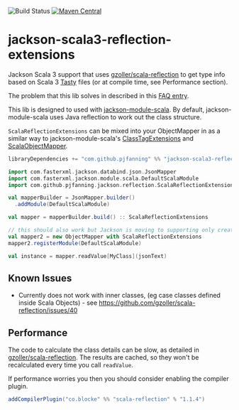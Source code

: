 ![Build Status](https://github.com/pjfanning/jackson-scala3-reflection-extensions/actions/workflows/ci.yml/badge.svg?branch=main)
[![Maven Central](https://maven-badges.herokuapp.com/maven-central/com.github.pjfanning/jackson-scala3-reflection-extensions_3/badge.svg)](https://maven-badges.herokuapp.com/maven-central/com.github.pjfanning/jackson-scala3-reflection-extensions_3)

# jackson-scala3-reflection-extensions

Jackson Scala 3 support that uses [gzoller/scala-reflection](https://github.com/gzoller/scala-reflection)
to get type info based on Scala 3 [Tasty](https://docs.scala-lang.org/scala3/guides/tasty-overview.html) files
(or at compile time, see Performance section).

The problem that this lib solves in described in this [FAQ entry](https://github.com/FasterXML/jackson-module-scala/wiki/FAQ#deserializing-optionint-seqint-and-other-primitive-challenges).

This lib is designed to used with [jackson-module-scala](https://github.com/FasterXML/jackson-module-scala). By default,
jackson-module-scala uses Java reflection to work out the class structure.

`ScalaReflectionExtensions` can be mixed into your ObjectMapper in as a similar way to jackson-module-scala's
[ClassTagExtensions](https://github.com/FasterXML/jackson-module-scala/blob/2.14/src/main/scala/com/fasterxml/jackson/module/scala/ClassTagExtensions.scala)
and [ScalaObjectMapper](https://github.com/FasterXML/jackson-module-scala/blob/2.14/src/main/scala-2.%2B/com/fasterxml/jackson/module/scala/ScalaObjectMapper.scala).

```scala
libraryDependencies += "com.github.pjfanning" %% "jackson-scala3-reflection-extensions" % "2.13.3"
```

```scala
import com.fasterxml.jackson.databind.json.JsonMapper
import com.fasterxml.jackson.module.scala.DefaultScalaModule
import com.github.pjfanning.jackson.reflection.ScalaReflectionExtensions

val mapperBuilder = JsonMapper.builder()
  .addModule(DefaultScalaModule)

val mapper = mapperBuilder.build() :: ScalaReflectionExtensions

// this should also work but Jackson is moving to supporting only creating mapper instances from a builder
val mapper2 = new ObjectMapper with ScalaReflectionExtensions
mapper2.registerModule(DefaultScalaModule)

val instance = mapper.readValue[MyClass](jsonText)
```

## Known Issues
* Currently does not work with inner classes, (eg case classes defined inside Scala Objects) - see https://github.com/gzoller/scala-reflection/issues/40

## Performance

The code to calculate the class details can be slow, as detailed in [gzoller/scala-reflection](https://github.com/gzoller/scala-reflection).
The results are cached, so they won't be recalculated every time you call `readValue`.

If performance worries you then you should consider enabling the compiler plugin.

```scala
addCompilerPlugin("co.blocke" %% "scala-reflection" % "1.1.4")
```
